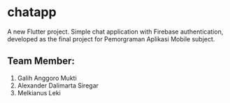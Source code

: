 # chatapp

A new Flutter project.
Simple chat application with Firebase authentication, developed as the final project for Pemorgraman Aplikasi Mobile subject.

## Team Member:
1. Galih Anggoro Mukti
2. Alexander Dalimarta Siregar
3. Melkianus Leki